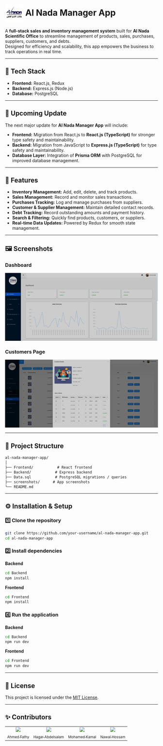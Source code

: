 # <img src="./logo.png" alt="Al Nada Logo" width="60" align="center" /> Al Nada Manager App

A **full-stack sales and inventory management system** built for **Al Nada Scientific Office** to streamline management of products, sales, purchases, suppliers, customers, and debts.  
Designed for efficiency and scalability, this app empowers the business to track operations in real time.

---

## 🚀 Tech Stack

- **Frontend:** React.js, Redux  
- **Backend:** Express.js (Node.js)  
- **Database:** PostgreSQL  

---

## 🔄 Upcoming Update

The next major update for **Al Nada Manager App** will include:

- **Frontend:** Migration from React.js to **React.js (TypeScript)** for stronger type safety and maintainability.  
- **Backend:** Migration from JavaScript to **Express.js (TypeScript)** for type safety and maintainability.  
- **Database Layer:** Integration of **Prisma ORM** with PostgreSQL for improved database management.
  
---

## 📌 Features

- **Inventory Management:** Add, edit, delete, and track products.  
- **Sales Management:** Record and monitor sales transactions.  
- **Purchases Tracking:** Log and manage purchases from suppliers.  
- **Customer & Supplier Management:** Maintain detailed contact records.  
- **Debt Tracking:** Record outstanding amounts and payment history.  
- **Search & Filtering:** Quickly find products, customers, or suppliers.  
- **Real-time Data Updates:** Powered by Redux for smooth state management.


---

## 🖼 Screenshots


### Dashboard
![Dashboard Screenshot](./dashboard.png)

### Customers Page
![Customers Screenshot](./customer.png)

---

## 📂 Project Structure

```plaintext
al-nada-manager-app/
│
├── Frontend/           # React frontend
├── Backend/           # Express backend
├── Data.sql           # PostgreSQL migrations / queries
├── screenshots/      # App screenshots
└── README.md
```

---

## ⚙️ Installation & Setup

### 1️⃣ Clone the repository
```bash
git clone https://github.com/your-username/al-nada-manager-app.git
cd al-nada-manager-app
```

### 2️⃣ Install dependencies
**Backend**
```bash
cd Backend
npm install
```

**Frontend**
```bash
cd Frontend
npm install
```

### 4️⃣ Run the application
**Backend**
```bash
cd Backend
npm run dev
```

**Frontend**
```bash
cd Frontend
npm run dev
```

---

## 📜 License
This project is licensed under the [MIT License](LICENSE).

---

## ✨ Contributors  

<table>
<tr>
  <td align = "center"> 
	<a href = "https://github.com/ahmedfathy0-0">
	  <img src = "https://github.com/ahmedfathy0-0.png" width = 100>
	  <br />
	  <sub> Ahmed Fathy </sub>
	</a>
  </td>
  <td align = "center"> 
	<a href = "https://github.com/hagar3bdelsalam">
	  <img src = "https://github.com/hagar3bdelsalam.png" width = 100>
	  <br />
	  <sub> Hagar Abdelsalam </sub>
	</a>
  </td>
  <td align = "center"> 
	<a href = "https://github.com/Mohamed-Kamal0">
	  <img src = "https://github.com/Mohamed-Kamal0.png" width = 100>
	  <br />
	  <sub> Mohamed Kamal  </sub>
	</a>
  </td>
  <td align = "center"> 
	<a href = "https://github.com/Nawalhossam">
	  <img src = "https://github.com/Nawalhossam.png" width = 100>
	  <br />
	  <sub> Nawal Hossam </sub>
	</a>
  </td>
</tr>
</table>
